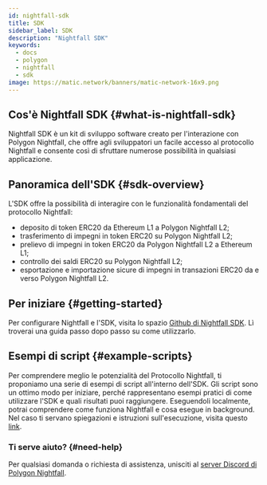 ```yaml
---
id: nightfall-sdk
title: SDK
sidebar_label: SDK
description: "Nightfall SDK"
keywords:
  - docs
  - polygon
  - nightfall
  - sdk
image: https://matic.network/banners/matic-network-16x9.png
---
```


## Cos'è Nightfall SDK {#what-is-nightfall-sdk}
Nightfall SDK è un kit di sviluppo software creato per l'interazione con Polygon Nightfall, che offre agli sviluppatori un facile accesso al protocollo Nightfall e consente così di sfruttare numerose possibilità in qualsiasi applicazione.

## Panoramica dell'SDK {#sdk-overview}
L'SDK offre la possibilità di interagire con le funzionalità fondamentali del protocollo Nightfall:
- deposito di token ERC20 da Ethereum L1 a Polygon Nightfall L2;
- trasferimento di impegni in token ERC20 su Polygon Nightfall L2;
- prelievo di impegni in token ERC20 da Polygon Nightfall L2 a Ethereum L1;
- controllo dei saldi ERC20 su Polygon Nightfall L2;
- esportazione e importazione sicure di impegni in transazioni ERC20 da e verso Polygon Nightfall L2.


## Per iniziare {#getting-started}
Per configurare Nightfall e l'SDK, visita lo spazio [Github di Nightfall SDK](https://github.com/maticnetwork/nightfall-sdk#requirements).
Lì troverai una guida passo dopo passo su come utilizzarlo.

## Esempi di script {#example-scripts}
Per comprendere meglio le potenzialità del Protocollo Nightfall, ti proponiamo una serie di esempi di script all'interno dell'SDK. Gli script sono un ottimo modo per iniziare, perché rappresentano esempi pratici di come utilizzare l'SDK e quali risultati puoi raggiungere. Eseguendoli localmente, potrai comprendere come funziona Nightfall e cosa esegue in background.
Nel caso ti servano spiegazioni e istruzioni sull'esecuzione, visita questo [link](https://github.com/maticnetwork/nightfall-sdk#example-scripts).

### Ti serve aiuto? {#need-help}
Per qualsiasi domanda o richiesta di assistenza, unisciti al [server Discord di Polygon Nightfall](https://discord.com/invite/pZkC3JV2bR).

